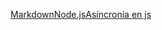 [Markdown](https://es.wikipedia.org/wiki/Markdown)[Node.js](https://nodejs.org/bye)[Asíncronía en js](https://carlosazaustre.com/manejando-la-asincronia-en-javascript/)
